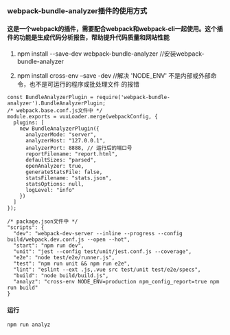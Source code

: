 ### webpack-bundle-analyzer插件的使用方式

#### 这是一个webpack的插件，需要配合webpack和webpack-cli一起使用。这个插件的功能是生成代码分析报告，帮助提升代码质量和网站性能

1. npm install --save-dev webpack-bundle-analyzer //安装webpack-bundle-analyzer

2. npm install cross-env –save -dev //解决 'NODE_ENV' 不是内部或外部命令，也不是可运行的程序或批处理文件 的报错 

```
const BundleAnalyzerPlugin = require('webpack-bundle-analyzer').BundleAnalyzerPlugin;
/* webpack.base.conf.js文件中 */
module.exports = vuxLoader.merge(webpackConfig, {
  plugins: [
    new BundleAnalyzerPlugin({
      analyzerMode: "server",
      analyzerHost: "127.0.0.1",
      analyzerPort: 8888, // 运行后的端口号
      reportFilename: "report.html",
      defaultSizes: "parsed",
      openAnalyzer: true,
      generateStatsFile: false,
      statsFilename: "stats.json",
      statsOptions: null,
      logLevel: "info"
    })
  ]
});

/* package.json文件中 */
"scripts": {
  "dev": "webpack-dev-server --inline --progress --config build/webpack.dev.conf.js --open --hot",
  "start": "npm run dev",
  "unit": "jest --config test/unit/jest.conf.js --coverage",
  "e2e": "node test/e2e/runner.js",
  "test": "npm run unit && npm run e2e",
  "lint": "eslint --ext .js,.vue src test/unit test/e2e/specs",
  "build": "node build/build.js",
  "analyz": "cross-env NODE_ENV=production npm_config_report=true npm run build"
}
```

#### 运行

```
npm run analyz
```


